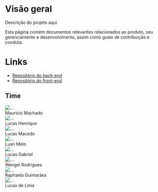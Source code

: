 <h1 class="display-1 sub-title2">Visão geral</h1>
Descrição do projeto aqui

Esta página contém documentos relevantes relacionados ao produto, seu gerenciamento e desenvolvimento, assim como guias de contribuição e conduta.

<h1 class="display-1 sub-title2">Links</h1>
<!--TODO(Mauricio-Machado)": Change link that redirect to repos-->

- [Repositório do back-end](https://github.com/fga-eps-mds/2022-1-Squad2)
- [Repositório do front-end](https://github.com/fga-eps-mds/2022-1-Squad2)

<h2 class="display-1 sub-title2">Time</h2>

<div class="container">
  <div class="row">
    <div class="col-sm container-img">
        <img src="img/team/default-image.jpg" alt="..." class="img-thumbnail image">
            <div class="middle">
              <div class="text">
                Mauricio Machado
              </div>
            </div>
    </div>
    <div class="col-sm container-img">
      <img src="img/team/default-image.jpg" alt="..." class="img-thumbnail image">    
          <div class="middle">
            <div class="text">
              Lucas Henrique
            </div>
          </div>
    </div>
    <div class="col-sm container-img">
      <img src="img/team/default-image.jpg" alt="..." class="img-thumbnail image">
        <div class="middle">
          <div class="text">
            Lucas Macedo
          </div>
        </div>
    </div>
    <div class="col-sm container-img">
      <img src="img/team/default-image.jpg" alt="..." class="img-thumbnail image">
        <div class="middle">
          <div class="text">
            Luan Melo
          </div>
        </div>
    </div>
  </div>
  <div class="row">
    <div class="col-sm container-img">
        <img src="img/team/default-image.jpg" alt="..." class="img-thumbnail image">
            <div class="middle">
              <div class="text">
                Lucas Gabriel
              </div>
            </div>
    </div>
    <div class="col-sm container-img">
      <img src="img/team/default-image.jpg" alt="..." class="img-thumbnail image">    
          <div class="middle">
            <div class="text">
              Wengel Rodrigues
            </div>
          </div>
    </div>
    <div class="col-sm container-img">
      <img src="img/team/default-image.jpg" alt="..." class="img-thumbnail image">
        <div class="middle">
          <div class="text">
            Raphaela Guimarães
          </div>
        </div>
    </div>
    <div class="col-sm container-img">
      <img src="img/team/default-image.jpg" alt="..." class="img-thumbnail image">
        <div class="middle">
          <div class="text">
            Lucas de Lima
          </div>
        </div>
    </div>
  </div>
</div>
